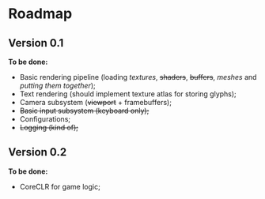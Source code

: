 # Roadmap #

## Version 0.1 ##

**To be done:**
* Basic rendering pipeline (loading _textures_, ~~shaders~~, ~~buffers~~, _meshes_ and _putting them together_);
* Text rendering (should implement texture atlas for storing glyphs);
* Camera subsystem (~~viewport~~ + framebuffers);
* ~~Basic input subsystem (keyboard only);~~
* Configurations;
* ~~Logging (kind of);~~

## Version 0.2 ##

**To be done:**
* CoreCLR for game logic;